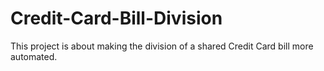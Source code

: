 # Credit-Card-Bill-Division
This project is about making the division of a shared Credit Card bill more automated. 
